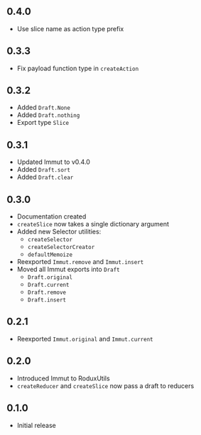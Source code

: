 ## 0.4.0

- Use slice name as action type prefix

## 0.3.3

- Fix payload function type in `createAction`

## 0.3.2

- Added `Draft.None`
- Added `Draft.nothing`
- Export type `Slice`

## 0.3.1

- Updated Immut to v0.4.0
- Added `Draft.sort`
- Added `Draft.clear`

## 0.3.0

- Documentation created
- `createSlice` now takes a single dictionary argument
- Added new Selector utilities:
  - `createSelector`
  - `createSelectorCreator`
  - `defaultMemoize`
- Reexported `Immut.remove` and `Immut.insert`
- Moved all Immut exports into `Draft`
  - `Draft.original`
  - `Draft.current`
  - `Draft.remove`
  - `Draft.insert`

## 0.2.1

- Reexported `Immut.original` and `Immut.current`

## 0.2.0

- Introduced Immut to RoduxUtils
- `createReducer` and `createSlice` now pass a draft to reducers

## 0.1.0

- Initial release

